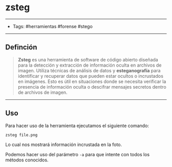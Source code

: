 # zsteg

***

* Tags: #herramientas #forense #stego

***

## Definción

> **Zsteg** es una herramienta de software de código abierto diseñada para la detección y extracción de información oculta en archivos de imagen. Utiliza técnicas de análisis de datos y **esteganografía** para identificar y recuperar datos que pueden estar ocultos o incrustados en imágenes. Esto es útil en situaciones donde se necesita verificar la presencia de información oculta o descifrar mensajes secretos dentro de archivos de imagen.

***

## Uso

Para hacer uso de la herramienta ejecutamos el siguiente comando:

```
zsteg file.png
```

Lo cual nos mostrará información incrustada en la foto.

Podemos hacer uso del parámetro `-a` para que intente con todos los métodos conocidos.
